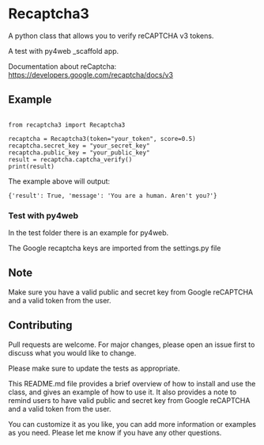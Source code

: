 # Recaptcha3

A python class that allows you to verify reCAPTCHA v3 tokens.

A test with py4web \_scaffold app.

Documentation about reCaptcha: https://developers.google.com/recaptcha/docs/v3

## Example

```python3

from recaptcha3 import Recaptcha3

recaptcha = Recaptcha3(token="your_token", score=0.5)
recaptcha.secret_key = "your_secret_key"
recaptcha.public_key = "your_public_key"
result = recaptcha.captcha_verify()
print(result)
```

The example above will output:

`{'result': True, 'message': 'You are a human. Aren't you?'}`

### Test with py4web

In the test folder there is an example for py4web.

The Google recaptcha keys are imported from the settings.py file

## Note

Make sure you have a valid public and secret key from Google reCAPTCHA and a valid token from the user.

## Contributing

Pull requests are welcome. For major changes, please open an issue first to discuss what you would like to change.

Please make sure to update the tests as appropriate.

This README.md file provides a brief overview of how to install and use the class, and gives an example of how to use it. It also provides a note to remind users to have valid public and secret key from Google reCAPTCHA and a valid token from the user.

You can customize it as you like, you can add more information or examples as you need.
Please let me know if you have any other questions.
